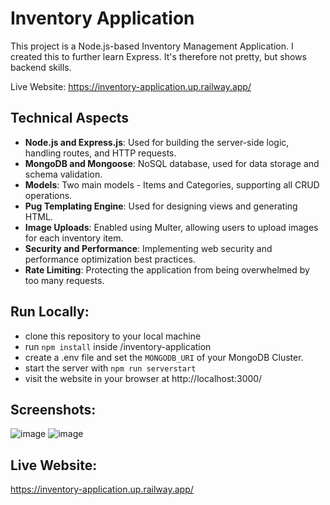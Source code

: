 # Inventory Application

This project is a Node.js-based Inventory Management Application. I created this to further learn Express. It's therefore not pretty, but shows backend skills.

Live Website: https://inventory-application.up.railway.app/

## Technical Aspects
- **Node.js and Express.js**: Used for building the server-side logic, handling routes, and HTTP requests.
- **MongoDB and Mongoose**: NoSQL database, used for data storage and schema validation.
- **Models**: Two main models - Items and Categories, supporting all CRUD operations.
- **Pug Templating Engine**: Used for designing views and generating HTML.
- **Image Uploads**: Enabled using Multer, allowing users to upload images for each inventory item.
- **Security and Performance**: Implementing web security and performance optimization best practices.
- **Rate Limiting**: Protecting the application from being overwhelmed by too many requests.

## Run Locally:
- clone this repository to your local machine
- run `npm install` inside /inventory-application
- create a .env file and set the `MONGODB_URI` of your MongoDB Cluster.
- start the server with `npm run serverstart`
- visit the website in your browser at http://localhost:3000/

## Screenshots: 
![image](https://github.com/Dallair220/inventory-application/assets/93786532/d277fdb9-ea38-40e7-b75b-fb17d41f55df)
![image](https://github.com/Dallair220/inventory-application/assets/93786532/c6cc73c7-c403-4fe2-8884-ed7e00cd8257)

## Live Website: 
https://inventory-application.up.railway.app/
